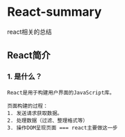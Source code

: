 # React-summary
react相关的总结

## React简介
### 1. 是什么？
```
React是用于构建用户界面的JavaScript库。

页面构建的过程：
1. 发送请求获取数据。
2. 处理数据（过滤、整理格式等）
3. 操作DOM呈现页面 === react主要做这一步

```

